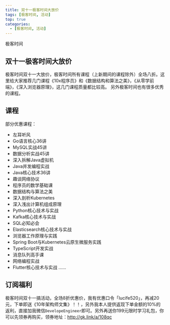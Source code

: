 ```yaml
---
title: 双十一极客时间大放价
tags: [极客时间, 活动]
top: true
categories:
  - [极客时间, 活动]
---
```


 极客时间
<!-- more -->
## 双十一极客时间大放价

极客时间双十一大放价，极客时间所有课程（上新期间的课程除外）全场八折。这里给大家推荐几门课程《10x程序员》和《数据结构和算法之美》，《从零学前端》，《深入浏览器原理》，这几门课程质量都比较高。 另外极客时间也有很多优秀的课程。

## 课程

部分优惠课程：

- 左耳听风
- Go语言核心36讲
- MySQL实战45讲
- 数据分析实战45讲
- 深入拆解Java虚拟机
- Java并发编程实战
- Java核心技术36讲
- 趣谈网络协议
- 程序员的数学基础课
- 数据结构与算法之美
- 深入剖析Kubernetes
- 深入浅出计算机组成原理
- Python核心技术与实战
- Kafka核心技术与实战
- SQL必知必会
- Elasticsearch核心技术与实战
- 浏览器工作原理与实践
- Spring Boot与Kubernetes云原生微服务实践
- TypeScript开发实战
- 消息队列高手课
- 网络编程实战
- Flutter核心技术与实战
......

## 订阅福利

极客时间双十一搞活动，全场8折优惠价，我有优惠口令「lucife520」，再减20元，下单即送《10年架构师文集》！！，另外我本人提供返现下单金额的10%的返利，直接加我微信`DevelopeEngineer`即可。另外再送你199元限时学习礼包，你可以先领券再购买，领券地址：http://gk.link/a/108qc

